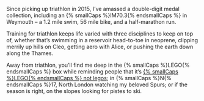 Since picking up triathlon in 2015, I’ve amassed a double-digit medal collection, including an {% smallCaps %}IM70.3{% endsmallCaps %} in Weymouth – a 1.2 mile swim, 56 mile bike, and a half-marathon&nbsp;run.

Training for triathlon keeps life varied with three disciplines to keep on top of, whether that’s swimming in a reservoir head-to-toe in neoprene, clipping merrily up hills on Cleo, getting aero with Alice, or pushing the earth down along the&nbsp;Thames.

Away from triathlon, you’ll find me deep in the {% smallCaps %}LEGO{% endsmallCaps %}&nbsp;box while reminding people that it’s [{% smallCaps %}LEGO{% endsmallCaps %} not legos](https://legonotlegos.com); in {% smallCaps %}N{% endsmallCaps %}17, North London watching my beloved&nbsp;Spurs; or if the season is right, on the slopes looking for pistes to&nbsp;ski.
